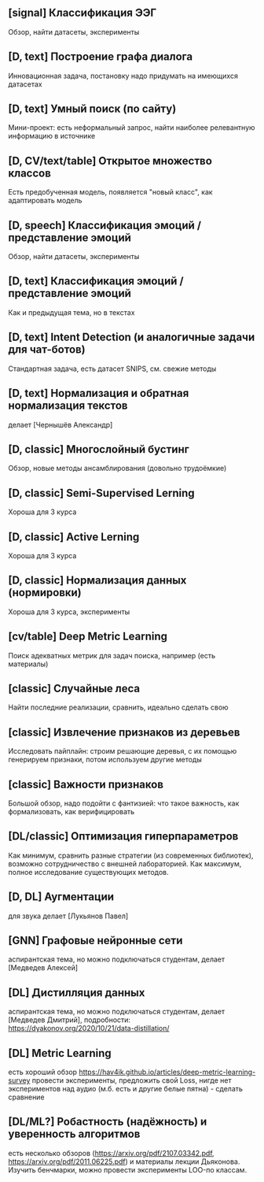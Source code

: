 
## [signal] Классификация ЭЭГ

Обзор, найти датасеты, эксперименты

## [D, text] Построение графа диалога

Инновационная задача, постановку надо придумать на имеющихся датасетах

## [D, text] Умный поиск (по сайту)

Мини-проект: есть неформальный запрос, найти наиболее релевантную информацию в источнике

## [D, CV/text/table] Открытое множество классов

Есть предобученная модель, появляется "новый класс", как адаптировать модель

## [D, speech] Классификация эмоций / представление эмоций

Обзор, найти датасеты, эксперименты

## [D, text] Классификация эмоций / представление эмоций

Как и предыдущая тема, но в текстах

## [D, text] Intent Detection (и аналогичные задачи для чат-ботов)

Стандартная задача, есть датасет SNIPS, см. свежие методы

## [D, text] Нормализация и обратная нормализация текстов

делает [Чернышёв Александр]

## [D, classic] Многослойный бустинг

Обзор, новые методы ансамблирования (довольно трудоёмкие)

## [D, classic] Semi-Supervised Lerning

Хороша для 3 курса

## [D, classic] Active Lerning

Хороша для 3 курса

## [D, classic] Нормализация данных (нормировки)

Хороша для 3 курса, эксперименты

## [cv/table] Deep Metric Learning

Поиск адекватных метрик для задач поиска, например (есть материалы)

## [classic] Случайные леса

Найти последние реализации, сравнить, идеально сделать свою

## [classic] Извлечение признаков из деревьев

Исследовать пайплайн: строим решающие деревья, с их помощью генерируем признаки, потом используем другие методы

## [classic] Важности признаков

Большой обзор, надо подойти с фантизией: что такое важность, как формализовать, как верифицировать

## [DL/classic] Оптимизация гиперпараметров

Как минимум, сравнить разные стратегии (из современных библиотек), возможно сотрудничество с внешней лабораторией. Как максимум, полное исследование существующих методов.

## [D, DL] Аугментации

для звука делает [Лукьянов Павел]


## [GNN] Графовые нейронные сети

аспирантская тема, но можно подключаться студентам, делает [Медведев Алексей]

## [DL] Дистилляция данных

аспирантская тема, но можно подключаться студентам, делает [Медведев Дмитрий], подробности:  https://dyakonov.org/2020/10/21/data-distillation/

## [DL] Metric Learning

есть хороший обзор https://hav4ik.github.io/articles/deep-metric-learning-survey
провести эксперименты, предложить свой Loss, нигде нет экспериментов над аудио (м.б. есть и другие белые пятна) - сделать сравнение

## [DL/ML?] Робастность (надёжность) и уверенность алгоритмов

есть несколько обзоров (https://arxiv.org/pdf/2107.03342.pdf, https://arxiv.org/pdf/2011.06225.pdf) и материалы лекции Дьяконова. Изучить бенчмарки, можно провести эксперименты LOO-по классам.
